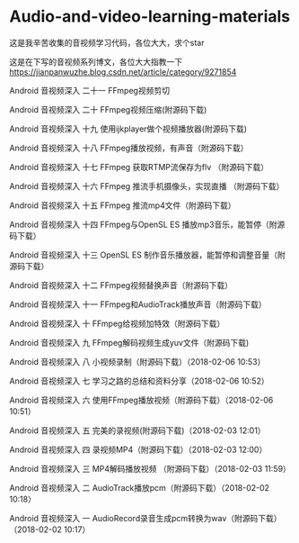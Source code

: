 # Audio-and-video-learning-materials

这是我辛苦收集的音视频学习代码，各位大大，求个star

这是在下写的音视频系列博文，各位大大指教一下 https://jianpanwuzhe.blog.csdn.net/article/category/9271854

Android 音视频深入 二十一 FFmpeg视频剪切

Android 音视频深入 二十 FFmpeg视频压缩(附源码下载)

Android 音视频深入 十九 使用ijkplayer做个视频播放器(附源码下载)

Android 音视频深入 十八 FFmpeg播放视频，有声音（附源码下载）

Android 音视频深入 十七 FFmpeg 获取RTMP流保存为flv （附源码下载）

Android 音视频深入 十六 FFmpeg 推流手机摄像头，实现直播 （附源码下载）

Android 音视频深入 十五 FFmpeg 推流mp4文件（附源码下载）

Android 音视频深入 十四 FFmpeg与OpenSL ES 播放mp3音乐，能暂停（附源码下载）

Android 音视频深入 十三 OpenSL ES 制作音乐播放器，能暂停和调整音量（附源码下载）

Android 音视频深入 十二 FFmpeg视频替换声音（附源码下载）

Android 音视频深入 十一 FFmpeg和AudioTrack播放声音（附源码下载）

Android 音视频深入 十 FFmpeg给视频加特效（附源码下载）

Android 音视频深入 九 FFmpeg解码视频生成yuv文件（附源码下载)

Android 音视频深入 八 小视频录制（附源码下载）（2018-02-06 10:53） 	

Android 音视频深入 七 学习之路的总结和资料分享（2018-02-06 10:52）

Android 音视频深入 六 使用FFmpeg播放视频（附源码下载）（2018-02-06 10:51） 	

Android 音视频深入 五 完美的录视频(附源码下载)（2018-02-03 12:01） 	

Android 音视频深入 四 录视频MP4（附源码下载）（2018-02-03 12:00） 	

Android 音视频深入 三 MP4解码播放视频 （附源码下载）（2018-02-03 11:59） 	

Android 音视频深入 二 AudioTrack播放pcm（附源码下载）（2018-02-02 10:18） 	

Android 音视频深入 一 AudioRecord录音生成pcm转换为wav（附源码下载）（2018-02-02 10:17）
